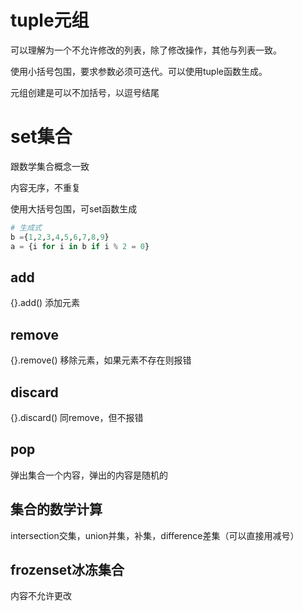 # tuple元组

可以理解为一个不允许修改的列表，除了修改操作，其他与列表一致。

使用小括号包围，要求参数必须可迭代。可以使用tuple函数生成。

元组创建是可以不加括号，以逗号结尾

# set集合

跟数学集合概念一致

内容无序，不重复

使用大括号包围，可set函数生成

~~~python
# 生成式
b ={1,2,3,4,5,6,7,8,9}
a = {i for i in b if i % 2 = 0}
~~~

## add

{}.add() 添加元素

## remove

{}.remove() 移除元素，如果元素不存在则报错

## discard

{}.discard() 同remove，但不报错

## pop

弹出集合一个内容，弹出的内容是随机的

## 集合的数学计算

intersection交集，union并集，补集，difference差集（可以直接用减号）

## frozenset冰冻集合

内容不允许更改













